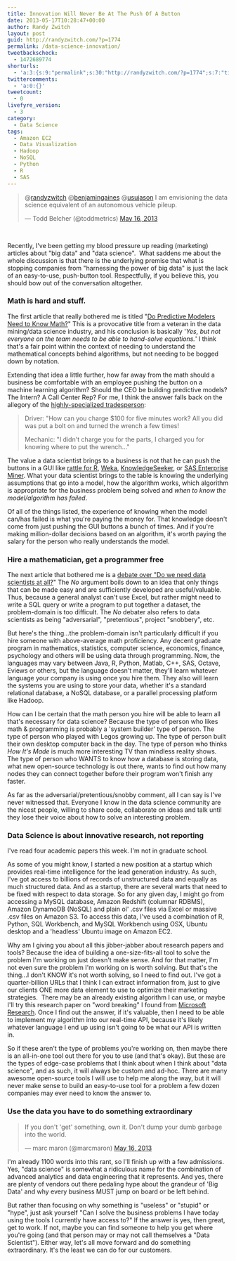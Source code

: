 ```yaml
---
title: Innovation Will Never Be At The Push Of A Button
date: 2013-05-17T10:28:47+00:00
author: Randy Zwitch
layout: post
guid: http://randyzwitch.com/?p=1774
permalink: /data-science-innovation/
tweetbackscheck:
  - 1472689774
shorturls:
  - 'a:3:{s:9:"permalink";s:30:"http://randyzwitch.com/?p=1774";s:7:"tinyurl";s:26:"http://tinyurl.com/a74kncj";s:4:"isgd";s:19:"http://is.gd/obLLNp";}'
twittercomments:
  - 'a:0:{}'
tweetcount:
  - 0
livefyre_version:
  - 3
category:
  - Data Science
tags:
  - Amazon EC2
  - Data Visualization
  - Hadoop
  - NoSQL
  - Python
  - R
  - SAS
---
```

<blockquote class="twitter-tweet" data-conversation="none">
  <p>
    @<a href="https://twitter.com/randyzwitch">randyzwitch</a> @<a href="https://twitter.com/benjamingaines">benjamingaines</a> @<a href="https://twitter.com/usujason">usujason</a> I am envisioning the data science equivalent of an autonomous vehicle pileup.
  </p>

  <p>
    — Todd Belcher (@toddmetrics) <a href="https://twitter.com/toddmetrics/status/335030724375756800">May 16, 2013</a>
  </p>
</blockquote>

&nbsp;

Recently, I've been getting my blood pressure up reading (marketing) articles about "big data" and "data science".  What saddens me about the whole discussion is that there is the underlying premise that what is stopping companies from "harnessing the power of big data" is just the lack of an easy-to-use, push-button tool. Respectfully, if you believe this, you should bow out of the conversation altogether.



### Math is hard and stuff.

The first article that really bothered me is titled "<a title="Do Predictive Modelers need to know math" href="http://smartdatacollective.com/deanabbott/115886/do-predictive-modelers-need-know-math" target="_blank">Do Predictive Modelers Need to Know Math?</a>" This is a provocative title from a veteran in the data mining/data science industry, and his conclusion is basically '_Yes, but not everyone on the team needs to be able to hand-solve equations._' I think that's a fair point within the context of needing to understand the mathematical concepts behind algorithms, but not needing to be bogged down by notation.

Extending that idea a little further, how far away from the math should a business be comfortable with an employee pushing the button on a machine learning algorithm? Should the CEO be building predictive models? The Intern? A Call Center Rep? For me, I think the answer falls back on the allegory of the <a title="Snopes" href="http://www.snopes.com/business/genius/where.asp" target="_blank">highly-specialized tradesperson</a>:

> Driver: "How can you charge $100 for five minutes work? All you did was put a bolt on and turned the wrench a few times!
>
> Mechanic: "I didn't charge you for the parts, I charged you for knowing where to put the wrench..."

The value a data scientist brings to a business is not that he can push the buttons in a GUI like <a title="rattle R" href="http://rattle.togaware.com/" target="_blank">rattle for R</a>, <a title="Weka" href="http://www.cs.waikato.ac.nz/ml/weka/" target="_blank">Weka</a>, <a title="KnowledgeSeeker" href="http://www.angoss.com/predictive-analytics-software/products/data-analysis-software" target="_blank">KnowledgeSeeker</a>, or <a title="SAS Enterprise Miner" href="http://www.sas.com/technologies/analytics/datamining/miner/" target="_blank">SAS Enterprise Miner</a>. What your data scientist brings to the table is knowing the underlying assumptions that go into a model, how the algorithm works, which algorithm is appropriate for the business problem being solved and _when to know the model/algorithm has failed_.

Of all of the things listed, the experience of knowing when the model can/has failed is what you're paying the money for. That knowledge doesn't come from just pushing the GUI buttons a bunch of times. And if you're making million-dollar decisions based on an algorithm, it's worth paying the salary for the person who really understands the model.





### Hire a mathematician, get a programmer free

The next article that bothered me is a <a title="Business Analytics: Do we need data scientists?" href="http://www.zdnet.com/debate/business-analytics-do-we-need-data-scientists/10119786/rebuttal/#skip-intro" target="_blank">debate over "Do we need data scientists at all?</a>" The _No_ argument boils down to an idea that only things that can be made easy and are sufficiently developed are useful/valuable. Thus, because a general analyst can't use Excel, but rather might need to write a SQL query or write a program to put together a dataset, the problem-domain is too difficult. The _No_ debater also refers to data scientists as being "adversarial", "pretentious", project "snobbery", etc.

But here's the thing...the problem-domain isn't particularly difficult if you hire someone with above-average math proficiency. Any decent graduate program in mathematics, statistics, computer science, economics, finance, psychology and others will be using data through programming. Now, the languages may vary between Java, R, Python, Matlab, C++, SAS, Octave, Eviews or others, but the language doesn't matter, they'll learn whatever language your company is using once you hire them. They also will learn the systems you are using to store your data, whether it's a standard relational database, a NoSQL database, or a parallel processing platform like Hadoop.

How can I be certain that the math person you hire will be able to learn all that's necessary for data science? Because the type of person who likes math & programming is probably a 'system builder' type of person. The type of person who played with Legos growing up. The type of person built their own desktop computer back in the day. The type of person who thinks _How It's Made_ is much more interesting TV than mindless reality shows. The type of person who WANTS to know how a database is storing data, what new open-source technology is out there, wants to find out how many nodes they can connect together before their program won't finish any faster.

As far as the adversarial/pretentious/snobby comment, all I can say is I've never witnessed that. Everyone I know in the data science community are the nicest people, willing to share code, collaborate on ideas and talk until they lose their voice about how to solve an interesting problem.

### Data Science is about innovative research, not reporting

I've read four academic papers this week. I'm not in graduate school.

As some of you might know, I started a new position at a startup which provides real-time intelligence for the lead generation industry. As such, I've got access to billions of records of unstructured data and equally as much structured data. And as a startup, there are several warts that need to be fixed with respect to data storage. So for any given day, I might go from accessing a MySQL database, Amazon Redshift (columnar RDBMS), Amazon DynamoDB (NoSQL) and plain ol' .csv files via Excel or massive .csv files on Amazon S3. To access this data, I've used a combination of R, Python, SQL Workbench, and MySQL Workbench using OSX, Ubuntu desktop and a 'headless' Ubuntu image on Amazon EC2.

Why am I giving you about all this jibber-jabber about research papers and tools? Because the idea of building a one-size-fits-all tool to solve the problem I'm working on just doesn't make sense. And for that matter, I'm not even sure the problem I'm working on is worth solving. But that's the thing...I don't KNOW it's not worth solving, so I need to find out. I've got a quarter-billion URLs that I think I can extract information from, just to give our clients ONE more data element to use to optimize their marketing strategies.  There may be an already existing algorithm I can use, or maybe I'll try this research paper on "word breaking" I found from <a title="Work breaking" href="http://research.microsoft.com/apps/mobile/publication.aspx?id=144355" target="_blank">Microsoft Research</a>. Once I find out the answer, if it's valuable, then I need to be able to implement my algorithm into our real-time API, because it's likely whatever language I end up using isn't going to be what our API is written in.

So if these aren't the type of problems you're working on, then maybe there is an all-in-one tool out there for you to use (and that's okay). But these are the types of edge-case problems that I think about when I think about "data science", and as such, it will always be custom and ad-hoc. There are many awesome open-source tools I will use to help me along the way, but it will never make sense to build an easy-to-use tool for a problem a few dozen companies may ever need to know the answer to.

### Use the data you have to do something extraordinary

<blockquote class="twitter-tweet">
  <p>
    If you don't 'get' something, own it. Don't dump your dumb garbage into the world.
  </p>

  <p>
    — marc maron (@marcmaron) <a href="https://twitter.com/marcmaron/status/335167001427320832">May 16, 2013</a>
  </p>
</blockquote>

I'm already 1100 words into this rant, so I'll finish up with a few admissions. Yes, "data science" is somewhat a ridiculous name for the combination of advanced analytics and data engineering that it represents. And yes, there are plenty of vendors out there pedaling hype about the grandeur of 'Big Data' and why every business MUST jump on board or be left behind.

But rather than focusing on why something is "useless" or "stupid" or "hype", just ask yourself "Can I solve the business problems I have today using the tools I currently have access to?" If the answer is yes, then great, get to work. If not, maybe you can find someone to help you get where you're going (and that person may or may not call themselves a "Data Scientist"). Either way, let's all move forward and do something extraordinary. It's the least we can do for our customers.

&nbsp;

